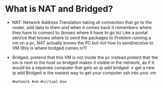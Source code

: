 # What is NAT and Bridged?

- NAT: Network Address Translation
  taking all connection that go to the router, add data to them and when it comes back it remembers where they have to connect to (knows where it have to go to)
  Like a postal service that knows where to send the packages to 
  Problem running a vm on a pc, NAT actually knows the PC but not how to send/receive to VM (this is where bridged comes in?)
- Bridged: 
  pretend that this VM is not inside the pc instead pretent that the vm is next to the host
  so bridged makes it visible in the network, as if it would be a seperate computer that gets an ip add
  bridged -> get a new ip add
  Bridged is the easiest way to get your computer ssh into your vm
  
  
      #network #vm #virtual-box
